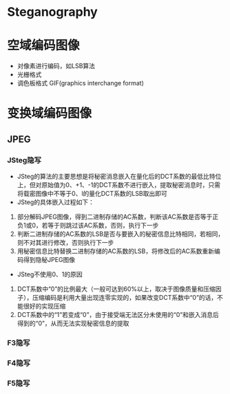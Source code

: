 # Steganography

# 空域编码图像
* 对像素进行编码，如LSB算法
* 光栅格式
* 调色板格式   GIF(graphics interchange format)
# 变换域编码图像

## JPEG

### JSteg隐写
* JSteg的算法的主要思想是将秘密消息嵌入在量化后的DCT系数的最低比特位上，但对原始值为0、+1、-1的DCT系数不进行嵌入，提取秘密消息时，只需将载密图像中不等于0、l的量化DCT系数的LSB取出即可
* JSteg的具体嵌入过程如下： 
1. 部分解码JPEG图像，得到二进制存储的AC系数，判断该AC系数是否等于正负1或0，若等于则跳过该AC系数，否则，执行下一步
2. 判断二进制存储的AC系数的LSB是否与要嵌入的秘密信息比特相同，若相同，则不对其进行修改，否则执行下一步
3. 用秘密信息比特替换二进制存储的AC系数的LSB，将修改后的AC系数重新编码得到隐秘JPEG图像
* JSteg不使用0、1的原因
1. DCT系数中“0”的比例最大（一般可达到60%以上，取决于图像质量和压缩因子），压缩编码是利用大量出现连零实现的，如果改变DCT系数中“0”的话，不能很好的实现压缩
2. DCT系数中的“1”若变成“0”，由于接受端无法区分未使用的“0”和嵌入消息后得到的“0”，从而无法实现秘密信息的提取
### F3隐写

### F4隐写


### F5隐写
